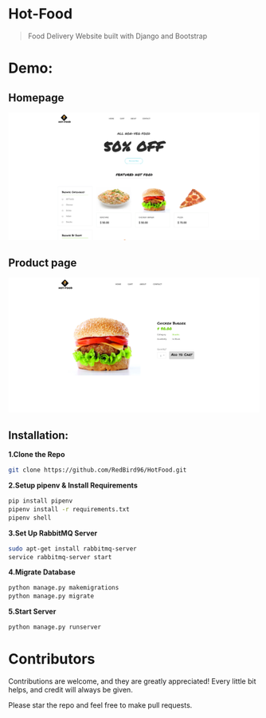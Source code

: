 # Hot-Food
> Food Delivery Website built with Django and Bootstrap
# Demo:
## Homepage
![](demo/home.png)
## Product page
![](demo/product.png)
## Installation:
**1.Clone the Repo**
```sh
git clone https://github.com/RedBird96/HotFood.git
```
**2.Setup pipenv & Install Requirements**
```sh
pip install pipenv
pipenv install -r requirements.txt
pipenv shell
```
**3.Set Up RabbitMQ Server**
```sh
sudo apt-get install rabbitmq-server
service rabbitmq-server start
```
**4.Migrate Database**
```sh
python manage.py makemigrations
python manage.py migrate
```
**5.Start Server**
```sh
python manage.py runserver
```
# Contributors
Contributions are welcome, and they are greatly appreciated! Every little bit helps, and credit will always be given.<br/>

Please star the repo and feel free to make pull requests.
